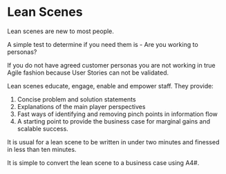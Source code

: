# Lean Scenes

Lean scenes are new to most people.

A simple test to determine if you need them is - Are you working to personas?

If you do not have agreed customer personas you are not working in true Agile fashion because User Stories can not be validated.

Lean scenes educate, engage, enable and empower staff. They provide:

1. Concise problem and solution statements
2. Explanations of the main player perspectives
3. Fast ways of identifying and removing pinch points in information flow
4. A starting point to provide the business case for marginal gains and scalable success.

It is usual for a lean scene to be written in under two minutes and finessed in less than ten minutes.

It is simple to convert the lean scene to a business case using A4#.